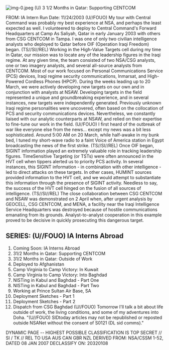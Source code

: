 ![img-0.jpeg](img-0.jpeg)
(U) 3 1/2 Months in Qatar: Supporting CENTCOM

FROM:
IA Intern
Run Date: $11 / 24 / 2003$
(U//FOUO) My tour with Central Command was probably my best experience at NSA, and perhaps the least expected as well. I volunteered to deploy to Central Command's Forward Headquarters at Camp As Saliyah, Qatar in early January 2003 with others from CSG CENTCOM in Tampa. I was one of only two civilian intelligence analysts who deployed to Qatar before OIF (Operation Iraqi Freedom) began.
(TS//SI//REL) Working in the High-Value Targets cell during my time in Qatar, our mission was to locate any of the leadership figures in the Iraqi regime. At any given time, the team consisted of two NSA/CSG analysts, one or two imagery analysts, and several all-source analysts from CENTCOM. Most of our work focused on Personal Communications Service (PCS) devices, Iraqi regime security communications, Inmarsat, and High-Powered Cordless Phones (HPCP). During the weeks leading up to 20 March, we were actively developing new targets on our own and in conjunction with analysts at NSAW. Developing targets in the field represented a unique and groundbreaking experience, and in several instances, new targets were independently generated. Previously unknown Iraqi regime personalities were uncovered, often based on the collocation of PCS and security communications devices. Nevertheless, we constantly liaised with our analytic counterparts at NSAW, and relied on their expertise to fine-tune our work in the field.
(U//FOUO) I first heard of the outbreak of war like everyone else from the news... except my news was a bit less sophisticated. Around 5:00 AM on 20 March, while half-awake in my bunk bed, I tuned my short-wave radio to a faint Voice of America station in Egypt broadcasting the news of the first strike.
(TS//SI//REL) Once OIF began, SIGINT information played an extremely valuable role in tracking leadership figures. TimeSensitive Targeting (or TSTs) were often announced in the HVT cell when tippers alerted us to priority PCS activity. In several instances, this SIGINT information - in combination with other intelligence - led to direct attacks on these targets. In other cases, HUMINT sources provided information to the HVT cell, and we would attempt to substantiate this information through the presence of SIGINT activity. Needless to say, the success of the HVT cell hinged on the fusion of all sources of intelligence.
(TS//SI//REL) The close collaboration between CSG CENTCOM and NSAW was demonstrated on 2 April when, after urgent analysis by GEOCELL, CSG CENTCOM, and MENA, a facility near the Iraqi Intelligence Service Headquarters was destroyed because of hostile communications emanating from its grounds. Analyst-to-analyst cooperation in this example proved to be decisive in quickly prosecuting this dangerous target.

## SERIES: (U//FOUO) IA Interns Abroad

1. Coming Soon: IA Interns Abroad
2. $31 / 2$ Months in Qatar: Supporting CENTCOM
3. $31 / 2$ Months in Qatar: Outside of Work
4. Deployed to Afghanistan
5. Camp Virginia to Camp Victory: In Kuwait
6. Camp Virginia to Camp Victory: Into Baghdad
7. NISTing in Kabul and Baghdad - Part One
8. NISTing in Kabul and Baghdad - Part Two
9. Working at Prince Sultan Air Base, SA
10. Deployment Sketches - Part 1
11. Deployment Sketches - Part 2
12. Dispatch from CSG Baghdad
(U//FOUO) Tomorrow I'll talk a bit about life outside of work, the living conditions, and some of my adventures into Doha.
"(U//FOUO) SIDtoday articles may not be republished or reposted outside NSANet without the consent of S0121 (DL sid comms)."

DYNAMIC PAGE -- HIGHEST POSSIBLE CLASSIFICATION IS TOP SECRET // SI / TK // REL TO USA AUS CAN GBR NZL DERIVED FROM: NSA/CSSM 1-52, DATED 08 JAN 2007 DECLASSIFY ON: 20320108
